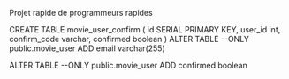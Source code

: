 Projet rapide de programmeurs rapides

CREATE TABLE movie_user_confirm (
    id SERIAL PRIMARY KEY,
    user_id int,
    confirm_code varchar,
    confirmed boolean
)
ALTER TABLE
--ONLY
public.movie_user
ADD email varchar(255)

ALTER TABLE
--ONLY
public.movie_user
ADD confirmed boolean
